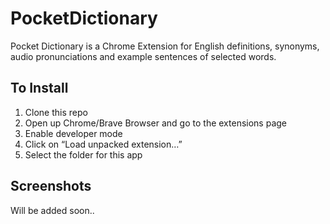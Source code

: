 # PocketDictionary
Pocket Dictionary is a Chrome Extension for English definitions, synonyms, audio pronunciations and example sentences of selected words.

## To Install

1. Clone this repo
2. Open up Chrome/Brave Browser and go to the extensions page
3. Enable developer mode 
4. Click on “Load unpacked extension…”
5. Select the folder for this app

## Screenshots

Will be added soon..
